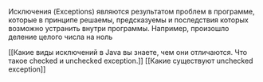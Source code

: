 Исключения (Exceptions) являются результатом проблем в программе, которые в принципе решаемы, предсказуемы и последствия которых возможно устранить внутри программы. Например, произошло деление целого числа на ноль

[[Какие виды исключений в Java вы знаете, чем они отличаются. Что такое checked и unchecked exception.]]
[[Какие существуют unchecked exception]]